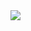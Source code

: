 <img src="https://github.com/LINHTRAN9x/This-is-not-Zara-is-clone-by-my-self/assets/133183567/28ad81b5-a9e6-4be8-886b-5888182aef61">
